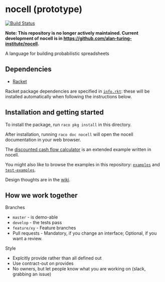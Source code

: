 # nocell (prototype)

[![Build Status](https://travis-ci.com/alan-turing-institute/nocell-prototype.svg?branch=master)](https://travis-ci.com/alan-turing-institute/nocell-prototype)

**Note: This repository is no longer actively maintained.  Current development of nocell is in https://github.com/alan-turing-institute/nocell.**

A language for building probabilistic spreadsheets

## Dependencies

* [Racket](https://racket-lang.org)

Racket package dependencies are specified in [`info.rkt`](info.rkt): these will be installed automatically when following the instructions below.

## Installation and getting started

To install the package, run `raco pkg install` in this directory.

After installation, running `raco doc nocell` will open the nocell documentation in your web browser.

The [discounted cash flow calculator](https://github.com/alan-turing-institute/discounted-cash-flow-calculator) is an extended example written in nocell.

You might also like to browse the examples in this repository: [`examples`](examples) and [`test-examples`](test/test-examples).

Design thoughts are in the [wiki](https://github.com/alan-turing-institute/nocell-prototype/wiki).

## How we work together

Branches

* `master` - is demo-able
* `develop` - the tests pass
* `feature/xy` - Feature branches
* Pull requests - Mandatory, if you change an interface; Optional, if you want a review.

Style 

* Explcitly provide rather than all defined out
* Use contract-out on provides
* No owners, but let people know what you are working on (slack, grabbing an issue)
